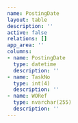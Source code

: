 ```yaml
---
name: PostingDate
layout: table
description: ''
active: false
relations: []
app_area: ''
columns:
- name: PostingDate
  type: datetime
  description: ''
- name: TaskNo
  type: int(4)
  description: ''
- name: WORef
  type: nvarchar(255)
  description: ''
---
```


